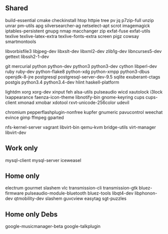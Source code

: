 Shared
--------
build-essential cmake checkinstall htop httpie tree pv jq p7zip-full unzip unrar pm-utils apg silversearcher-ag netselect-apt scrot imagemagick iptables-persistent gnupg nmap macchanger zip exfat-fuse exfat-utils texlive texlive-latex-extra texlive-fonts-extra screen pigz cowsay smartmontools

libvorbisfile3 libjpeg-dev libxslt-dev libxml2-dev zlib1g-dev libncurses5-dev gettext libssh2-1-dev

git mercurial python python-dev python3 python3-dev cython libperl-dev ruby ruby-dev python-flake8 python-xdg python-xmpp python3-dbus openjdk-8-jre postgresql postgresql-server-dev-9.5 sqlite exuberant-ctags postgis python3.4 python3.4-dev hlint haskell-platform

lightdm xorg xorg-dev xinput feh alsa-utils pulseaudio wicd xautolock i3lock lxappearance faenza-icon-theme libnotify-bin gnome-keyring cups cups-client xmonad xmobar xdotool rxvt-unicode-256color udevil

chromium pepperflashplugin-nonfree kupfer gnumeric pavucontrol weechat evince gimp ffmpeg gparted

nfs-kernel-server vagrant libvirt-bin qemu-kvm bridge-utils virt-manager libvirt-dev

Work only
---------
mysql-client mysql-server iceweasel

Home only
---------
electrum gourmet slashem vlc transmission-cli transmission-gtk bluez-firmware pulseaudio-module-bluetooth bluez-tools libqt4-dev libphonon-dev qtmobility-dev slashem guvcview easytag sgt-puzzles

Home only Debs
--------------
google-musicmanager-beta google-talkplugin
